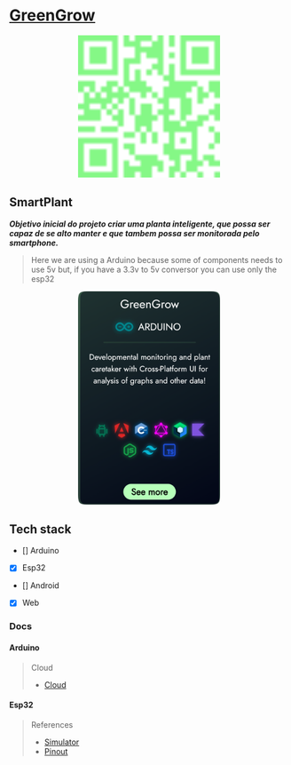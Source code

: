 # [GreenGrow](https://greengrow.netlify.app)

<p align="center">
  <a href="https://greengrow.netlify.app" target="_blank"><img src=".web.svg" width="256" alt="example" /></a>
</p>

## SmartPlant

***Objetivo inicial do projeto criar uma planta inteligente, que possa ser capaz de se alto manter e que tambem possa ser monitorada pelo smartphone.***

> Here we are using a Arduino because some of components needs to use 5v but, if you have a 3.3v to 5v conversor you can use only the esp32

<p align="center">
  <a href="https://greengrow.netlify.app" target="_blank"><img src=".smartplant.png" width="256" alt="example" /></a>
</p>

## Tech stack

- [] Arduino
- [X] Esp32
- [] Android
- [X] Web

### Docs

#### Arduino

> Cloud
>
>- [Cloud](https://docs.arduino.cc/arduino-cloud/guides/esp32/)

#### Esp32

>References
>
>- [Simulator](https://wokwi.com/esp32)
>- [Pinout](https://www.circuitstate.com/pinouts/doit-esp32-devkit-v1-wifi-development-board-pinout-diagram-and-reference/)
